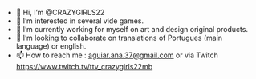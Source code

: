 - 👋 Hi, I’m @CRAZYGIRLS22
- 👀 I’m interested in several vide games.
- 🌱 I’m currently working for myself on art and design original products.
- 💞️ I’m looking to collaborate on translations of Portugues (main language) or english.
- 📫 How to reach me : aguiar.ana.37@gmail.com or via Twitch https://www.twitch.tv/ttv_crazygirls22mb 

<!---
CRAZYGIRLS22/CRAZYGIRLS22 is a ✨ special ✨ repository because its `README.md` (this file) appears on your GitHub profile.
You can click the Preview link to take a look at your changes.
--->

